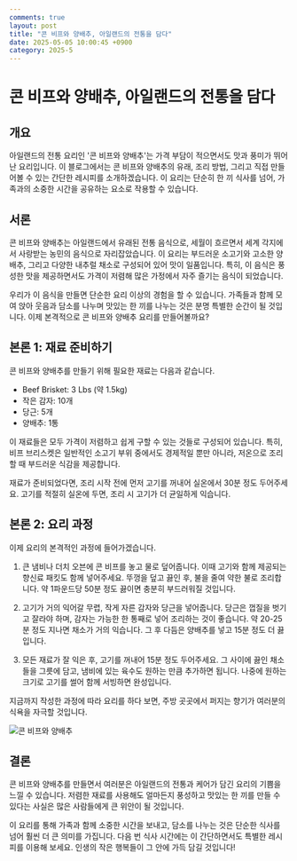 ```yaml
---
comments: true
layout: post
title: "콘 비프와 양배추, 아일랜드의 전통을 담다"
date: 2025-05-05 10:00:45 +0900
category: 2025-5
---
```


# 콘 비프와 양배추, 아일랜드의 전통을 담다

## 개요
아일랜드의 전통 요리인 '콘 비프와 양배추'는 가격 부담이 적으면서도 맛과 풍미가 뛰어난 요리입니다. 이 블로그에서는 콘 비프와 양배추의 유래, 조리 방법, 그리고 직접 만들어볼 수 있는 간단한 레시피를 소개하겠습니다. 이 요리는 단순히 한 끼 식사를 넘어, 가족과의 소중한 시간을 공유하는 요소로 작용할 수 있습니다.

## 서론
콘 비프와 양배추는 아일랜드에서 유래된 전통 음식으로, 세월이 흐르면서 세계 각지에서 사랑받는 농민의 음식으로 자리잡았습니다. 이 요리는 부드러운 소고기와 고소한 양배추, 그리고 다양한 내추럴 채소로 구성되어 있어 맛이 일품입니다. 특히, 이 음식은 풍성한 맛을 제공하면서도 가격이 저렴해 많은 가정에서 자주 즐기는 음식이 되었습니다. 

우리가 이 음식을 만들면 단순한 요리 이상의 경험을 할 수 있습니다. 가족들과 함께 모여 앉아 웃음과 담소를 나누며 맛있는 한 끼를 나누는 것은 분명 특별한 순간이 될 것입니다. 이제 본격적으로 콘 비프와 양배추 요리를 만들어볼까요?

## 본론 1: 재료 준비하기
콘 비프와 양배추를 만들기 위해 필요한 재료는 다음과 같습니다. 
- Beef Brisket: 3 Lbs (약 1.5kg)
- 작은 감자: 10개 
- 당근: 5개 
- 양배추: 1통 

이 재료들은 모두 가격이 저렴하고 쉽게 구할 수 있는 것들로 구성되어 있습니다. 특히, 비프 브리스켓은 일반적인 소고기 부위 중에서도 경제적일 뿐만 아니라, 저온으로 조리할 때 부드러운 식감을 제공합니다. 

재료가 준비되었다면, 조리 시작 전에 먼저 고기를 꺼내어 실온에서 30분 정도 두어주세요. 고기를 적절히 실온에 두면, 조리 시 고기가 더 균일하게 익습니다.

## 본론 2: 요리 과정
이제 요리의 본격적인 과정에 들어가겠습니다.

1. 큰 냄비나 더치 오븐에 콘 비프를 놓고 물로 덮어줍니다. 이때 고기와 함께 제공되는 향신료 패킷도 함께 넣어주세요. 뚜껑을 덮고 끓인 후, 불을 줄여 약한 불로 조리합니다. 약 1파운드당 50분 정도 끓이면 충분히 부드러워질 것입니다.
   
2. 고기가 거의 익어갈 무렵, 작게 자른 감자와 당근을 넣어줍니다. 당근은 껍질을 벗기고 잘라야 하며, 감자는 가능한 한 통째로 넣어 조리하는 것이 좋습니다. 약 20-25분 정도 지나면 채소가 거의 익습니다. 그 후 다듬은 양배추를 넣고 15분 정도 더 끓입니다.
   
3. 모든 재료가 잘 익은 후, 고기를 꺼내어 15분 정도 두어주세요. 그 사이에 끓인 채소들을 그릇에 담고, 냄비에 있는 육수도 원하는 만큼 추가하면 됩니다. 나중에 원하는 크기로 고기를 썰어 함께 서빙하면 완성입니다.

지금까지 작성한 과정에 따라 요리를 하다 보면, 주방 곳곳에서 퍼지는 향기가 여러분의 식욕을 자극할 것입니다. 

![콘 비프와 양배추](https://www.themealdb.com/images/media/meals/xb97a81583266727.jpg)

## 결론
콘 비프와 양배추를 만들면서 여러분은 아일랜드의 전통과 케어가 담긴 요리의 기쁨을 느낄 수 있습니다. 저렴한 재료를 사용해도 얼마든지 풍성하고 맛있는 한 끼를 만들 수 있다는 사실은 많은 사람들에게 큰 위안이 될 것입니다. 

이 요리를 통해 가족과 함께 소중한 시간을 보내고, 담소를 나누는 것은 단순한 식사를 넘어 훨씬 더 큰 의미를 가집니다. 다음 번 식사 시간에는 이 간단하면서도 특별한 레시피를 이용해 보세요. 인생의 작은 행복들이 그 안에 가득 담길 것입니다!